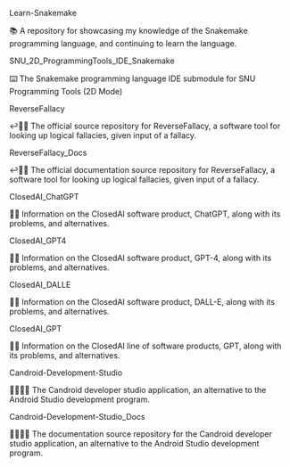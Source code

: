 
Learn-Snakemake

📚️ A repository for showcasing my knowledge of the Snakemake programming language, and continuing to learn the language. 

SNU_2D_ProgrammingTools_IDE_Snakemake

⌨️ The Snakemake programming language IDE submodule for SNU Programming Tools (2D Mode)

ReverseFallacy

↩️🧠️💾️ The official source repository for ReverseFallacy, a software tool for looking up logical fallacies, given input of a fallacy.

ReverseFallacy_Docs

↩️🧠️📖️ The official documentation source repository for ReverseFallacy, a software tool for looking up logical fallacies, given input of a fallacy.

ClosedAI_ChatGPT

🧟️🧠️ Information on the ClosedAI software product, ChatGPT, along with its problems, and alternatives.

ClosedAI_GPT4

🧟️🧠️ Information on the ClosedAI software product, GPT-4, along with its problems, and alternatives.

ClosedAI_DALLE

🧟️🧠️ Information on the ClosedAI software product, DALL-E, along with its problems, and alternatives.

ClosedAI_GPT

🧟️🧠️ Information on the ClosedAI line of software products, GPT, along with its problems, and alternatives.

Candroid-Development-Studio

🤖️🐧️⛺️💾️ The Candroid developer studio application, an alternative to the Android Studio development program.

Candroid-Development-Studio_Docs

🤖️🐧️⛺️📖️ The documentation source repository for the Candroid developer studio application, an alternative to the Android Studio development program.

